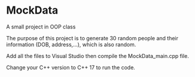 # MockData
A small project in OOP class

The purpose of this project is to generate 30 random people and their information (DOB, address,...), which is also random.

Add all the files to Visual Studio then compile the MockData_main.cpp file. 

Change your C++ version to C++ 17 to run the code.
